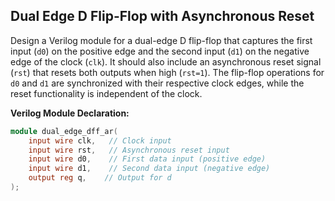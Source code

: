## Dual Edge D Flip-Flop with Asynchronous Reset

Design a Verilog module for a dual-edge D flip-flop that captures the first input (`d0`) on the positive edge and the second input (`d1`) on the negative edge of the clock (`clk`). It should also include an asynchronous reset signal (`rst`) that resets both outputs when high (`rst=1`). The flip-flop operations for `d0` and `d1` are synchronized with their respective clock edges, while the reset functionality is independent of the clock.

**Verilog Module Declaration:**
```verilog
module dual_edge_dff_ar(
    input wire clk,   // Clock input
    input wire rst,   // Asynchronous reset input
    input wire d0,    // First data input (positive edge)
    input wire d1,    // Second data input (negative edge)
    output reg q,    // Output for d
);
```
